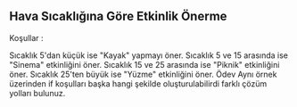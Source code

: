 Hava Sıcaklığına Göre Etkinlik Önerme
-
Koşullar :

Sıcaklık 5'dan küçük ise "Kayak" yapmayı öner.
Sıcaklık 5 ve 15 arasında ise "Sinema" etkinliğini öner.
Sıcaklık 15 ve 25 arasında ise "Piknik" etkinliğini öner.
Sıcaklık 25'ten büyük ise "Yüzme" etkinliğini öner.
Ödev
Aynı örnek üzerinden if koşulları başka hangi şekilde oluşturulabilirdi farklı çözüm yolları bulunuz.